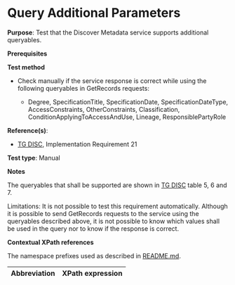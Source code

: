 # Query Additional Parameters

**Purpose**: Test that the Discover Metadata service supports additional queryables.

**Prerequisites**

**Test method**

* Check manually if the service response is correct while using the following queryables in GetRecords requests:

    * Degree, SpecificationTitle, SpecificationDate, SpecificationDateType, AccessConstraints, OtherConstraints, Classification, ConditionApplyingToAccessAndUse, Lineage, ResponsiblePartyRole

**Reference(s)**:
* [TG DISC](http://inspire.ec.europa.eu/id/ats/discovery-service/3.1/csw-iso-ap/README#ref_TG_DISC), Implementation Requirement 21

**Test type**: Manual

**Notes**

The queryables that shall be supported are shown in [TG DISC](http://inspire.ec.europa.eu/id/ats/discovery-service/3.1/csw-iso-ap/README#ref_TG_DISC) table 5, 6 and 7.

Limitations: It is not possible to test this requirement automatically. Although it is possible to send GetRecords requests to the service using the queryables described above, it is not possible to know which values shall be used in the query nor to know if the response is correct.

**Contextual XPath references**

The namespace prefixes used as described in [README.md](http://inspire.ec.europa.eu/id/ats/discovery-service/3.1/csw-iso-ap/README#namespaces).

Abbreviation                                               |  XPath expression
---------------------------------------------------------- | -------------------------------------------------------------------------
